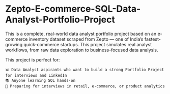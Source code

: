 # Zepto-E-commerce-SQL-Data-Analyst-Portfolio-Project
This is a complete, real-world data analyst portfolio project based on an e-commerce inventory dataset scraped from Zepto — one of India’s fastest-growing quick-commerce startups. This project simulates real analyst workflows, from raw data exploration to business-focused data analysis.

This project is perfect for:

    📊 Data Analyst aspirants who want to build a strong Portfolio Project for interviews and LinkedIn
    📚 Anyone learning SQL hands-on
    💼 Preparing for interviews in retail, e-commerce, or product analytics
